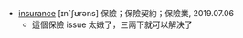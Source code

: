 - [insurance](https://tw.dictionary.search.yahoo.com/search?p=insurance) [ɪnˋʃʊrəns] 保險；保險契約；保險業, 2019.07.06
  - 這個保險 issue 太嫩了，三兩下就可以解決了
